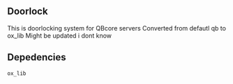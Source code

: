## Doorlock
This is doorlocking system for QBcore servers
Converted from defautl qb to ox_lib
Might be updated i dont know


## Depedencies

````
ox_lib
````
